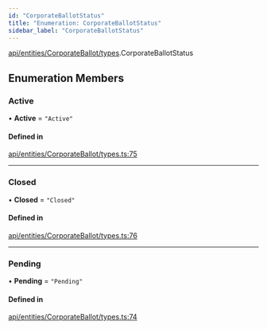 ```yaml
---
id: "CorporateBallotStatus"
title: "Enumeration: CorporateBallotStatus"
sidebar_label: "CorporateBallotStatus"
---
```


[api/entities/CorporateBallot/types](../../../../../../modules/API/Entities/CorporateBallot/Types/Types.md).CorporateBallotStatus

## Enumeration Members

### Active

• **Active** = ``"Active"``

#### Defined in

[api/entities/CorporateBallot/types.ts:75](https://github.com/PolymeshAssociation/polymesh-sdk/blob/fbf6882d0/src/api/entities/CorporateBallot/types.ts#L75)

___

### Closed

• **Closed** = ``"Closed"``

#### Defined in

[api/entities/CorporateBallot/types.ts:76](https://github.com/PolymeshAssociation/polymesh-sdk/blob/fbf6882d0/src/api/entities/CorporateBallot/types.ts#L76)

___

### Pending

• **Pending** = ``"Pending"``

#### Defined in

[api/entities/CorporateBallot/types.ts:74](https://github.com/PolymeshAssociation/polymesh-sdk/blob/fbf6882d0/src/api/entities/CorporateBallot/types.ts#L74)

